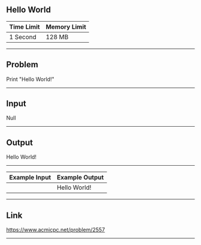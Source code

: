 ## **Hello World**

| Time Limit | Memory Limit |
| --- | --- |
| 1 Second | 128 MB |

___

## Problem
Print "Hello World!"

___

## Input
Null

___

## Output
Hello World!

___

| Example Input | Example Output |
| --- | --- |
|  | Hello World! |

___

## Link
https://www.acmicpc.net/problem/2557

___
